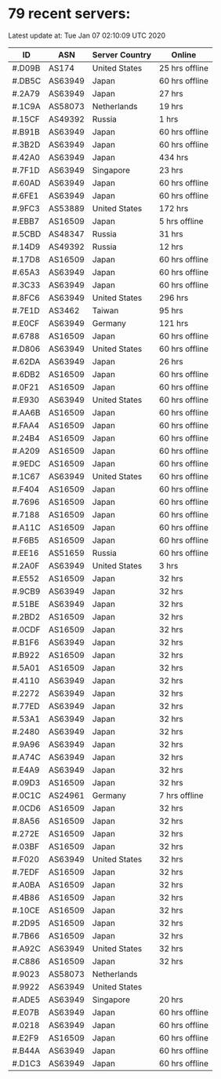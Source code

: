 # 79 recent servers:

Latest update at: Tue Jan 07 02:10:09 UTC 2020

| ID | ASN | Server Country | Online |
| -- | --- | -------------- | ------ |
| #.D09B | AS174 | United States | 25 hrs offline |
| #.DB5C | AS63949 | Japan | 60 hrs offline |
| #.2A79 | AS63949 | Japan | 27 hrs |
| #.1C9A | AS58073 | Netherlands | 19 hrs |
| #.15CF | AS49392 | Russia | 1 hrs |
| #.B91B | AS63949 | Japan | 60 hrs offline |
| #.3B2D | AS63949 | Japan | 60 hrs offline |
| #.42A0 | AS63949 | Japan | 434 hrs |
| #.7F1D | AS63949 | Singapore | 23 hrs |
| #.60AD | AS63949 | Japan | 60 hrs offline |
| #.6FE1 | AS63949 | Japan | 60 hrs offline |
| #.9FC3 | AS53889 | United States | 172 hrs |
| #.EBB7 | AS16509 | Japan | 5 hrs offline |
| #.5CBD | AS48347 | Russia | 31 hrs |
| #.14D9 | AS49392 | Russia | 12 hrs |
| #.17D8 | AS16509 | Japan | 60 hrs offline |
| #.65A3 | AS63949 | Japan | 60 hrs offline |
| #.3C33 | AS63949 | Japan | 60 hrs offline |
| #.8FC6 | AS63949 | United States | 296 hrs |
| #.7E1D | AS3462 | Taiwan | 95 hrs |
| #.E0CF | AS63949 | Germany | 121 hrs |
| #.6788 | AS16509 | Japan | 60 hrs offline |
| #.D806 | AS63949 | United States | 60 hrs offline |
| #.62DA | AS63949 | Japan | 26 hrs |
| #.6DB2 | AS16509 | Japan | 60 hrs offline |
| #.0F21 | AS16509 | Japan | 60 hrs offline |
| #.E930 | AS63949 | United States | 60 hrs offline |
| #.AA6B | AS16509 | Japan | 60 hrs offline |
| #.FAA4 | AS16509 | Japan | 60 hrs offline |
| #.24B4 | AS16509 | Japan | 60 hrs offline |
| #.A209 | AS16509 | Japan | 60 hrs offline |
| #.9EDC | AS16509 | Japan | 60 hrs offline |
| #.1C67 | AS63949 | United States | 60 hrs offline |
| #.F404 | AS16509 | Japan | 60 hrs offline |
| #.7696 | AS16509 | Japan | 60 hrs offline |
| #.7188 | AS16509 | Japan | 60 hrs offline |
| #.A11C | AS16509 | Japan | 60 hrs offline |
| #.F6B5 | AS16509 | Japan | 60 hrs offline |
| #.EE16 | AS51659 | Russia | 60 hrs offline |
| #.2A0F | AS63949 | United States | 3 hrs |
| #.E552 | AS16509 | Japan | 32 hrs |
| #.9CB9 | AS63949 | Japan | 32 hrs |
| #.51BE | AS63949 | Japan | 32 hrs |
| #.2BD2 | AS16509 | Japan | 32 hrs |
| #.0CDF | AS16509 | Japan | 32 hrs |
| #.B1F6 | AS63949 | Japan | 32 hrs |
| #.B922 | AS16509 | Japan | 32 hrs |
| #.5A01 | AS16509 | Japan | 32 hrs |
| #.4110 | AS63949 | Japan | 32 hrs |
| #.2272 | AS63949 | Japan | 32 hrs |
| #.77ED | AS63949 | Japan | 32 hrs |
| #.53A1 | AS63949 | Japan | 32 hrs |
| #.2480 | AS63949 | Japan | 32 hrs |
| #.9A96 | AS63949 | Japan | 32 hrs |
| #.A74C | AS63949 | Japan | 32 hrs |
| #.E4A9 | AS63949 | Japan | 32 hrs |
| #.09D3 | AS16509 | Japan | 32 hrs |
| #.0C1C | AS24961 | Germany | 7 hrs offline |
| #.0CD6 | AS16509 | Japan | 32 hrs |
| #.8A56 | AS16509 | Japan | 32 hrs |
| #.272E | AS16509 | Japan | 32 hrs |
| #.03BF | AS16509 | Japan | 32 hrs |
| #.F020 | AS63949 | United States | 32 hrs |
| #.7EDF | AS16509 | Japan | 32 hrs |
| #.A0BA | AS16509 | Japan | 32 hrs |
| #.4B86 | AS16509 | Japan | 32 hrs |
| #.10CE | AS16509 | Japan | 32 hrs |
| #.2D95 | AS16509 | Japan | 32 hrs |
| #.7B66 | AS16509 | Japan | 32 hrs |
| #.A92C | AS63949 | United States | 32 hrs |
| #.C886 | AS16509 | Japan | 32 hrs |
| #.9023 | AS58073 | Netherlands | |
| #.9922 | AS63949 | United States | |
| #.ADE5 | AS63949 | Singapore | 20 hrs |
| #.E07B | AS63949 | Japan | 60 hrs offline |
| #.0218 | AS63949 | Japan | 60 hrs offline |
| #.E2F9 | AS16509 | Japan | 60 hrs offline |
| #.B44A | AS63949 | Japan | 60 hrs offline |
| #.D1C3 | AS63949 | Japan | 60 hrs offline |

